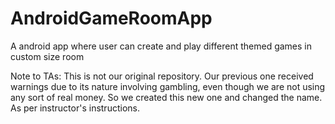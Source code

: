 # AndroidGameRoomApp
A android app where user can create and play different themed games in custom size room 


Note to TAs: This is not our original repository. Our previous one received warnings due to its nature involving gambling, even though we are not using any sort of real money. So we created this new one and changed the name. As per instructor's instructions. 
